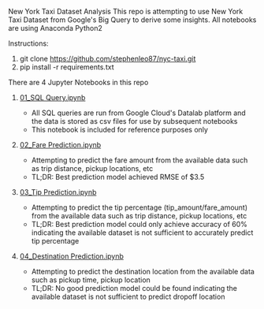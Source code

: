 New York Taxi Dataset Analysis
This repo is attempting to use New York Taxi Dataset from Google's Big Query to derive some insights.
All notebooks are using Anaconda Python2

Instructions:
1. git clone https://github.com/stephenleo87/nyc-taxi.git
2. pip install -r requirements.txt

There are 4 Jupyter Notebooks in this repo

1. [01_SQL Query.ipynb](https://github.com/stephenleo87/nyc-taxi/blob/master/01_SQL%20Query.ipynb)
	- All SQL queries are run from Google Cloud's Datalab platform and the data is stored as csv files for use by subsequent notebooks
	- This notebook is included for reference purposes only
	
2. [02_Fare Prediction.ipynb](https://github.com/stephenleo87/nyc-taxi/blob/master/02_Fare%20Prediction.ipynb)
	- Attempting to predict the fare amount from the available data such as trip distance, pickup locations, etc
	- TL;DR: Best prediction model achieved RMSE of $3.5
	
3. [03_Tip Prediction.ipynb](https://github.com/stephenleo87/nyc-taxi/blob/master/03_Tip%20Prediction.ipynb)
	- Attempting to predict the tip percentage (tip_amount/fare_amount) from the available data such as trip distance, pickup locations, etc
	- TL;DR: Best prediction model could only achieve accuracy of 60% indicating the available dataset is not sufficient to accurately predict tip percentage

4. [04_Destination Prediction.ipynb](https://github.com/stephenleo87/nyc-taxi/blob/master/04_Destination%20Prediction.ipynb)
	- Attempting to predict the destination location from the available data such as pickup time, pickup location
	- TL;DR: No good prediction model could be found indicating the available dataset is not sufficient to predict dropoff location
